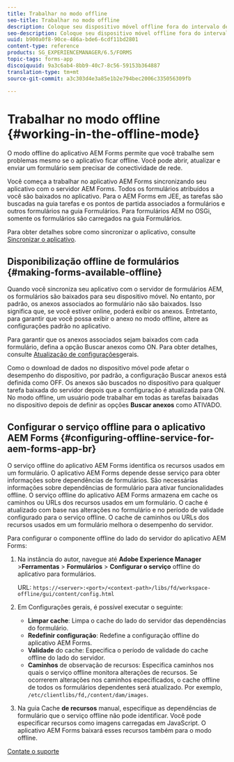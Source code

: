 ```yaml
---
title: Trabalhar no modo offline
seo-title: Trabalhar no modo offline
description: Coloque seu dispositivo móvel offline fora do intervalo de rede do AEM Forms ou em um modo completamente offline e trabalhe no aplicativo AEM Forms
seo-description: Coloque seu dispositivo móvel offline fora do intervalo de rede do AEM Forms ou em um modo completamente offline e trabalhe no aplicativo AEM Forms
uuid: b900a0f8-90ce-486a-bde6-6cdf11bd2801
content-type: reference
products: SG_EXPERIENCEMANAGER/6.5/FORMS
topic-tags: forms-app
discoiquuid: 9a3c6ab4-8bb9-40c7-8c56-59153b364887
translation-type: tm+mt
source-git-commit: a3c303d4e3a85e1b2e794bec2006c335056309fb

---
```



# Trabalhar no modo offline {#working-in-the-offline-mode}

O modo offline do aplicativo AEM Forms permite que você trabalhe sem problemas mesmo se o aplicativo ficar offline. Você pode abrir, atualizar e enviar um formulário sem precisar de conectividade de rede.

Você começa a trabalhar no aplicativo AEM Forms sincronizando seu aplicativo com o servidor AEM Forms. Todos os formulários atribuídos a você são baixados no aplicativo. Para o AEM Forms em JEE, as tarefas são buscadas na guia tarefas e os pontos de partida associados a formulários e outros formulários na guia Formulários. Para formulários AEM no OSGi, somente os formulários são carregados na guia Formulários.

Para obter detalhes sobre como sincronizar o aplicativo, consulte [Sincronizar o aplicativo](/help/forms/using/sync-app.md).

## Disponibilização offline de formulários {#making-forms-available-offline}

Quando você sincroniza seu aplicativo com o servidor de formulários AEM, os formulários são baixados para seu dispositivo móvel. No entanto, por padrão, os anexos associados ao formulário não são baixados. Isso significa que, se você estiver online, poderá exibir os anexos. Entretanto, para garantir que você possa exibir o anexo no modo offline, altere as configurações padrão no aplicativo.

Para garantir que os anexos associados sejam baixados com cada formulário, defina a opção Buscar anexos como ON. Para obter detalhes, consulte [Atualização de configurações](/help/forms/using/update-general-settings.md)gerais.

Como o download de dados no dispositivo móvel pode afetar o desempenho do dispositivo, por padrão, a configuração Buscar anexos está definida como OFF. Os anexos são buscados no dispositivo para qualquer tarefa baixada do servidor depois que a configuração é atualizada para ON. No modo offline, um usuário pode trabalhar em todas as tarefas baixadas no dispositivo depois de definir as opções **Buscar anexos** como ATIVADO.

## Configurar o serviço offline para o aplicativo AEM Forms {#configuring-offline-service-for-aem-forms-app-br}

O serviço offline do aplicativo AEM Forms identifica os recursos usados em um formulário. O aplicativo AEM Forms depende desse serviço para obter informações sobre dependências de formulários. São necessárias informações sobre dependências de formulário para ativar funcionalidades offline.  O serviço offline do aplicativo AEM Forms armazena em cache os caminhos ou URLs dos recursos usados em um formulário. O cache é atualizado com base nas alterações no formulário e no período de validade configurado para o serviço offline. O cache de caminhos ou URLs dos recursos usados em um formulário melhora o desempenho do servidor.

Para configurar o componente offline do lado do servidor do aplicativo AEM Forms:

1. Na instância do autor, navegue até **Adobe Experience Manager** >**Ferramentas** > **Formulários** > **Configurar o serviço** offline do aplicativo para formulários.

   URL: `https://<server>:<port>/<context-path>/libs/fd/workspace-offline/gui/content/config.html`

1. Em Configurações gerais, é possível executar o seguinte:

   * **Limpar cache**: Limpa o cache do lado do servidor das dependências do formulário.
   * **Redefinir configuração**: Redefine a configuração offline do aplicativo AEM Forms.
   * **Validade** do cache: Especifica o período de validade do cache offline do lado do servidor.
   * **Caminhos** de observação de recursos: Especifica caminhos nos quais o serviço offline monitora alterações de recursos. Se ocorrerem alterações nos caminhos especificados, o cache offline de todos os formulários dependentes será atualizado. Por exemplo, `/etc/clientlibs/fd,/content/dam/images`.

1. Na guia Cache **de recursos** manual, especifique as dependências de formulário que o serviço offline não pode identificar. Você pode especificar recursos como imagens carregadas em JavaScript. O aplicativo AEM Forms baixará esses recursos também para o modo offline.

[Contate o suporte](https://www.adobe.com/account/sign-in.supportportal.html)
